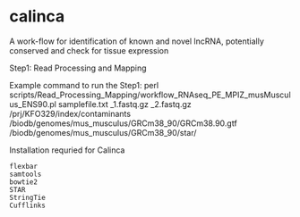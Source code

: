 # calinca
A work-flow for identification of known and novel lncRNA, potentially conserved and check for tissue expression

Step1: Read Processing and Mapping

Example command to run the Step1: perl scripts/Read_Processing_Mapping/workflow_RNAseq_PE_MPIZ_musMusculus_ENS90.pl samplefile.txt _1.fastq.gz _2.fastq.gz /prj/KFO329/index/contaminants  /biodb/genomes/mus_musculus/GRCm38_90/GRCm38.90.gtf
 /biodb/genomes/mus_musculus/GRCm38_90/star/

Installation requried for Calinca
~~~~~~~~~~~~~
flexbar
samtools
bowtie2
STAR
StringTie
Cufflinks

~~~~~~~~~~~~~
